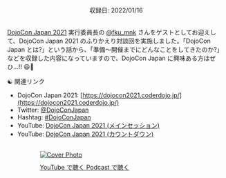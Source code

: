 <div style="text-align: center;">収録日: 2022/01/16</div><br>

[DojoCon Japan 2021](https://dojocon2021.coderdojo.jp/) 実行委員長の [@fku_mnk](https://twitter.com/fku_mnk) さんをゲストとしてお迎えして、DojoCon Japan 2021 のふりかえり対談回を実施しました。「DojoCon Japan とは?」という話から、「準備〜開催までにどんなことをしてきたのか?」などを収録した内容になっていますので、DojoCon Japan に興味ある方はぜひ...!! 😆💖

☯️ 関連リンク

- DojoCon Japan 2021: [https://dojocon2021.coderdojo.jp/](https://dojocon2021.coderdojo.jp/)
- Twitter: [@DojoConJapan](https://twitter.com/DojoConJapan)
- Hashtag: [#DojoConJapan](https://twitter.com/hashtag/DojoConJapan?f=live)
- YouTube: [DojoCon Japan 2021 (メインセッション)](https://www.youtube.com/playlist?list=PL_XgRvFvKBPZ5j4Cz543ZhORNAteFL5rl)
- YouTube: [DojoCon Japan 2021 (カウントダウン)](https://www.youtube.com/playlist?list=PL_XgRvFvKBPYQPNcWzPFsDBdP79wCqv56)

<div style="margin: 30px auto; max-width: 70%;">
  <a href='https://youtu.be/3r29apFGyGg' target='_blank' rel='noopenner'><img src="/podcasts/27.png" alt="Cover Photo" style="margin-bottom: 10px;"></a>
  <div class="btn-cover">
    <a class="btn-blue" style='padding: 12px 0px;' href="https://youtu.be/3r29apFGyGg" target='_blank' rel='noopenner'><i class="fa fa-youtube"></i> YouTube で聴く </a>
    <a class="btn-blue" style='padding: 12px 0px;' href="https://anchor.fm/coderdojo-japan/episodes/027---DojoCon-Japan-2021-e1j3gf1" target='_blank' rel='noopenner'><i class="fas fa-podcast"></i> Podcast で聴く </a>
  </div>
</div>

<!--
## 📝 Shownote − 話したこと

TBD
-->

